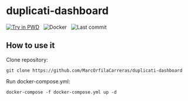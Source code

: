 # duplicati-dashboard

[![Try in PWD](https://raw.githubusercontent.com/play-with-docker/stacks/master/assets/images/button.png)](https://labs.play-with-docker.com/?stack=https://raw.githubusercontent.com/MarcOrfilaCarreras/duplicati-dashboard/master/docker-compose-pwd.yml) &nbsp; ![Docker](https://img.shields.io/github/workflow/status/MarcOrfilaCarreras/duplicati-dashboard/docker?label=docker&style=for-the-badge) &nbsp; ![Last commit](https://img.shields.io/github/last-commit/MarcOrfilaCarreras/duplicati-dashboard?style=for-the-badge)

## How to use it

Clone repository:
```
git clone https://github.com/MarcOrfilaCarreras/duplicati-dashboard
```

Run docker-compose.yml:
```
docker-compose -f docker-compose.yml up -d
```
